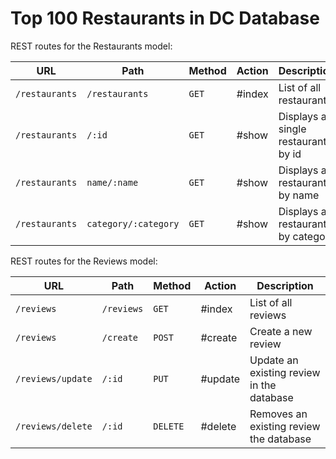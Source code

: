 # Top 100 Restaurants in DC Database

REST routes for the Restaurants model:

| URL                  | Path                    | Method   | Action  | Description                                 |
| -------------------- | ----------------------- | -------- | ------- | ------------------------------------------- |
| `/restaurants`       | `/restaurants`          | `GET`    | #index  | List of all restaurants                     |
| `/restaurants`       | `/:id`                  | `GET`    | #show   | Displays a single restaurant by id          |
| `/restaurants`       | `name/:name`            | `GET`    | #show   | Displays all restaurants by name            |
| `/restaurants`       | `category/:category`    | `GET`    | #show   | Displays all restaurants by category        |
 
REST routes for the Reviews model:

| URL                  | Path                    | Method   | Action  | Description                                 |
| -------------------- | ----------------------- | -------- | ------- | ------------------------------------------- |
| `/reviews`           | `/reviews`              | `GET`    | #index  | List of all reviews                         |
| `/reviews`           | `/create`               | `POST`   | #create | Create a new review                         |
| `/reviews/update`    | `/:id`                  | `PUT`    | #update | Update an existing review in the database   | 
| `/reviews/delete`    | `/:id`                  | `DELETE` | #delete | Removes an existing review the database     | 
  